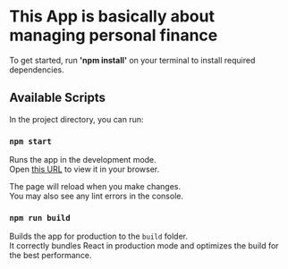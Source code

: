 # This App is basically about managing personal finance

To get started, run **'npm install'** on your terminal to install required dependencies.

## Available Scripts

In the project directory, you can run:

### `npm start`

Runs the app in the development mode.\
Open [this URL](http://localhost:3000) to view it in your browser.

The page will reload when you make changes.\
You may also see any lint errors in the console.

### `npm run build`

Builds the app for production to the `build` folder.\
It correctly bundles React in production mode and optimizes the build for the best performance.

